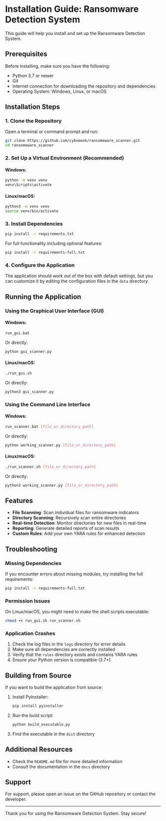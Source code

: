 # Installation Guide: Ransomware Detection System

This guide will help you install and set up the Ransomware Detection System.

## Prerequisites

Before installing, make sure you have the following:

- Python 3.7 or newer
- Git
- Internet connection for downloading the repository and dependencies
- Operating System: Windows, Linux, or macOS

## Installation Steps

### 1. Clone the Repository

Open a terminal or command prompt and run:

```bash
git clone https://github.com/cybxmonk/ransomeware_scanner.git
cd ransomeware_scanner
```

### 2. Set Up a Virtual Environment (Recommended)

#### Windows:
```bash
python -m venv venv
venv\Scripts\activate
```

#### Linux/macOS:
```bash
python3 -m venv venv
source venv/bin/activate
```

### 3. Install Dependencies

```bash
pip install -r requirements.txt
```

For full functionality including optional features:
```bash
pip install -r requirements-full.txt
```

### 4. Configure the Application

The application should work out of the box with default settings, but you can customize it by editing the configuration files in the `data` directory.

## Running the Application

### Using the Graphical User Interface (GUI)

#### Windows:
```bash
run_gui.bat
```
Or directly:
```bash
python gui_scanner.py
```

#### Linux/macOS:
```bash
./run_gui.sh
```
Or directly:
```bash
python3 gui_scanner.py
```

### Using the Command Line Interface

#### Windows:
```bash
run_scanner.bat [file_or_directory_path]
```
Or directly:
```bash
python working_scanner.py [file_or_directory_path]
```

#### Linux/macOS:
```bash
./run_scanner.sh [file_or_directory_path]
```
Or directly:
```bash
python3 working_scanner.py [file_or_directory_path]
```

## Features

- **File Scanning**: Scan individual files for ransomware indicators
- **Directory Scanning**: Recursively scan entire directories
- **Real-time Detection**: Monitor directories for new files in real-time
- **Reporting**: Generate detailed reports of scan results
- **Custom Rules**: Add your own YARA rules for enhanced detection

## Troubleshooting

### Missing Dependencies

If you encounter errors about missing modules, try installing the full requirements:
```bash
pip install -r requirements-full.txt
```

### Permission Issues

On Linux/macOS, you might need to make the shell scripts executable:
```bash
chmod +x run_gui.sh run_scanner.sh
```

### Application Crashes

1. Check the log files in the `logs` directory for error details
2. Make sure all dependencies are correctly installed
3. Verify that the `rules` directory exists and contains YARA rules
4. Ensure your Python version is compatible (3.7+)

## Building from Source

If you want to build the application from source:

1. Install PyInstaller:
   ```bash
   pip install pyinstaller
   ```

2. Run the build script:
   ```bash
   python build_executable.py
   ```

3. Find the executable in the `dist` directory

## Additional Resources

- Check the `README.md` file for more detailed information
- Consult the documentation in the `docs` directory

## Support

For support, please open an issue on the GitHub repository or contact the developer.

---

Thank you for using the Ransomware Detection System. Stay secure! 